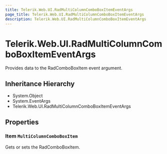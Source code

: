 ```yaml
---
title: Telerik.Web.UI.RadMultiColumnComboBoxItemEventArgs
page_title: Telerik.Web.UI.RadMultiColumnComboBoxItemEventArgs
description: Telerik.Web.UI.RadMultiColumnComboBoxItemEventArgs
---
```


# Telerik.Web.UI.RadMultiColumnComboBoxItemEventArgs

Provides data to the RadComboBoxItem event argument.

## Inheritance Hierarchy

* System.Object
* System.EventArgs
* Telerik.Web.UI.RadMultiColumnComboBoxItemEventArgs

## Properties

###  Item `MultiColumnComboBoxItem`

Gets or sets the RadComboBoxItem.

